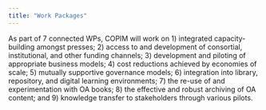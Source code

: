 ```yaml
---
title: "Work Packages"
---
```


As part of 7 connected WPs, COPIM will work on 1) integrated capacity-building amongst presses; 2) access to and development of consortial, institutional, and other funding channels; 3) development and piloting of appropriate business models; 4) cost reductions achieved by economies of scale; 5) mutually supportive governance models; 6) integration into library, repository, and digital learning environments; 7) the re-use of and experimentation with OA books; 8) the effective and robust archiving of OA content; and 9) knowledge transfer to stakeholders through various pilots.
